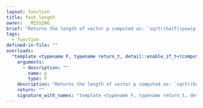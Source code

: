 ```yaml
---
layout: function
title: fast_length
owner: __MISSING__
brief: "Returns the length of vector p computed as: `sqrt((half)(pow(p.x,2) + pow(p.y,2)+ ...))`."
tags:
  - function
defined-in-file: ""
overloads:
  "template <typename F, typename return_t, detail::enable_if_t<(computecpp::gsl::or_<detail::builtin::is_gengeohalf<F>::value, detail::builtin::is_gengeofloat<F>::value>::value), int> >\nreturn_t fast_length(F)":
    arguments:
      - description: ""
        name: p
        type: F
    description: "Returns the length of vector p computed as: `sqrt((half)(pow(p.x,2) + pow(p.y,2)+ ...))`."
    return: ""
    signature_with_names: "template <typename F, typename return_t, detail::enable_if_t<(computecpp::gsl::or_<detail::builtin::is_gengeohalf<F>::value, detail::builtin::is_gengeofloat<F>::value>::value), int> >\nreturn_t fast_length(F p)"
---
```

